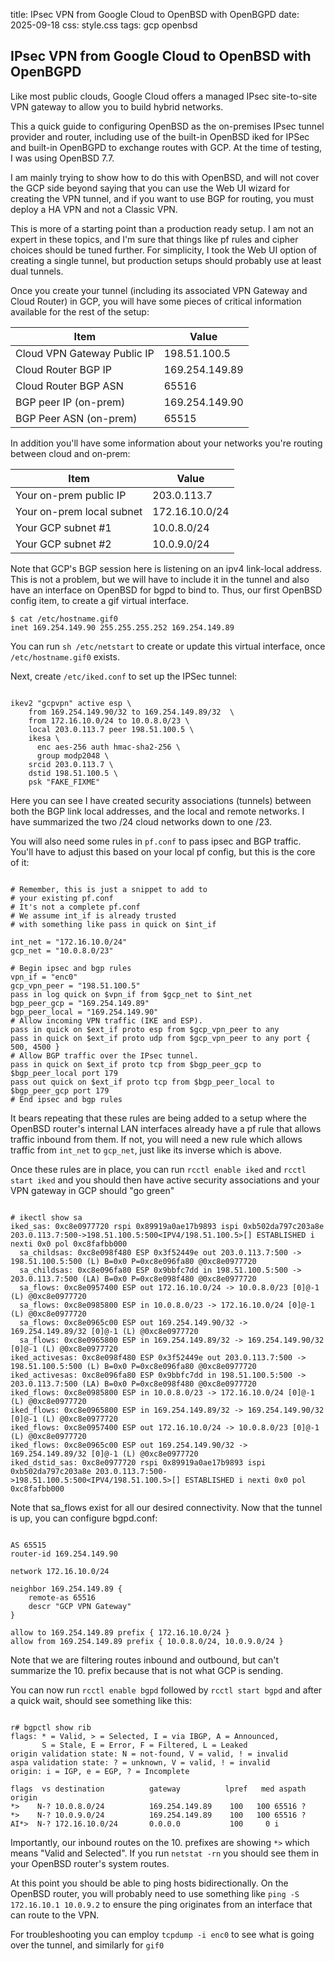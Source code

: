 title: IPsec VPN from Google Cloud to OpenBSD with OpenBGPD
date: 2025-09-18
css: style.css
tags: gcp openbsd

## IPsec VPN from Google Cloud to OpenBSD with OpenBGPD

Like most public clouds, Google Cloud offers a managed IPsec site-to-site VPN gateway to allow you to build hybrid networks.

This a quick guide to configuring OpenBSD as the on-premises IPsec tunnel provider and router, including use of 
the built-in OpenBSD iked for IPSec and built-in OpenBGPD to exchange routes with GCP. At the time of testing, I was using
OpenBSD 7.7.

I am mainly trying to show how to do this with OpenBSD, and will not cover the GCP side beyond saying that you can use the 
Web UI wizard for creating the VPN tunnel, and if you want to use BGP for routing, you must deploy a HA VPN and not a 
Classic VPN.

This is more of a starting point than a production ready setup. I am not an expert in these topics, and I'm sure that 
things like pf rules and cipher choices should be tuned further. For simplicity, I took the Web UI option of creating
a single tunnel, but production setups should probably use at least dual tunnels.

Once you create your tunnel (including its associated VPN Gateway and Cloud Router) in GCP, you will have some pieces of 
critical information available for the rest of the setup:

| Item | Value |
| ---- | ----- |
| Cloud VPN Gateway Public IP | 198.51.100.5 |
| Cloud Router BGP IP | 169.254.149.89 |
| Cloud Router BGP ASN | 65516 |
| BGP peer IP (on-prem) | 169.254.149.90 |
| BGP Peer ASN (on-prem) | 65515 |

In addition you'll have some information about your networks you're routing between cloud and on-prem:

| Item | Value |
| ---- | ----- |
| Your on-prem public IP | 203.0.113.7 |
| Your on-prem local subnet | 172.16.10.0/24 |
| Your GCP subnet #1 | 10.0.8.0/24 |
| Your GCP subnet #2 | 10.0.9.0/24 |


Note that GCP's BGP session here is listening on an ipv4 link-local address. This is not a problem, but we will have
to include it in the tunnel and also have an interface on OpenBSD for bgpd to bind to. Thus, our first OpenBSD config item,
to create a gif virtual interface.

```
$ cat /etc/hostname.gif0
inet 169.254.149.90 255.255.255.252 169.254.149.89
```

You can run ```sh /etc/netstart``` to create or update this virtual interface, once ```/etc/hostname.gif0``` exists.

Next, create ```/etc/iked.conf``` to set up the IPSec tunnel:

```

ikev2 "gcpvpn" active esp \
    from 169.254.149.90/32 to 169.254.149.89/32  \
    from 172.16.10.0/24 to 10.0.8.0/23 \
    local 203.0.113.7 peer 198.51.100.5 \
    ikesa \
      enc aes-256 auth hmac-sha2-256 \
      group modp2048 \
    srcid 203.0.113.7 \
    dstid 198.51.100.5 \
    psk "FAKE_FIXME"
```

Here you can see I have created security associations (tunnels) between both the BGP link local addresses, and the local and remote networks.
I have summarized the two /24 cloud networks down to one /23.

You will also need some rules in ```pf.conf``` to pass ipsec and BGP traffic. You'll have to adjust this based on your local pf config, but this is the core of it:

```

# Remember, this is just a snippet to add to 
# your existing pf.conf 
# It's not a complete pf.conf
# We assume int_if is already trusted
# with something like pass in quick on $int_if

int_net = "172.16.10.0/24"
gcp_net = "10.0.8.0/23"

# Begin ipsec and bgp rules
vpn_if = "enc0"
gcp_vpn_peer = "198.51.100.5"
pass in log quick on $vpn_if from $gcp_net to $int_net
bgp_peer_gcp = "169.254.149.89"
bgp_peer_local = "169.254.149.90"
# Allow incoming VPN traffic (IKE and ESP).
pass in quick on $ext_if proto esp from $gcp_vpn_peer to any
pass in quick on $ext_if proto udp from $gcp_vpn_peer to any port { 500, 4500 }
# Allow BGP traffic over the IPsec tunnel.
pass in quick on $ext_if proto tcp from $bgp_peer_gcp to $bgp_peer_local port 179
pass out quick on $ext_if proto tcp from $bgp_peer_local to $bgp_peer_gcp port 179
# End ipsec and bgp rules
```

It bears repeating that these rules are being added to a setup where the OpenBSD router's internal LAN interfaces already
have a pf rule that allows traffic inbound from them. If not, you will need a new rule which allows traffic from ```int_net```
to ```gcp_net```, just like its inverse which is above.

Once these rules are in place, you can run ```rcctl enable iked``` and ```rcctl start iked``` and you should then have 
active security associations and your VPN gateway in GCP should "go green"

```

# ikectl show sa                                                                                                                                                                                          
iked_sas: 0xc8e0977720 rspi 0x89919a0ae17b9893 ispi 0xb502da797c203a8e 203.0.113.7:500->198.51.100.5:500<IPV4/198.51.100.5>[] ESTABLISHED i nexti 0x0 pol 0xc8fafbb000
  sa_childsas: 0xc8e098f480 ESP 0x3f52449e out 203.0.113.7:500 -> 198.51.100.5:500 (L) B=0x0 P=0xc8e096fa80 @0xc8e0977720
  sa_childsas: 0xc8e096fa80 ESP 0x9bbfc7dd in 198.51.100.5:500 -> 203.0.113.7:500 (LA) B=0x0 P=0xc8e098f480 @0xc8e0977720
  sa_flows: 0xc8e0957400 ESP out 172.16.10.0/24 -> 10.0.8.0/23 [0]@-1 (L) @0xc8e0977720
  sa_flows: 0xc8e0985800 ESP in 10.0.8.0/23 -> 172.16.10.0/24 [0]@-1 (L) @0xc8e0977720
  sa_flows: 0xc8e0965c00 ESP out 169.254.149.90/32 -> 169.254.149.89/32 [0]@-1 (L) @0xc8e0977720
  sa_flows: 0xc8e0965800 ESP in 169.254.149.89/32 -> 169.254.149.90/32 [0]@-1 (L) @0xc8e0977720
iked_activesas: 0xc8e098f480 ESP 0x3f52449e out 203.0.113.7:500 -> 198.51.100.5:500 (L) B=0x0 P=0xc8e096fa80 @0xc8e0977720
iked_activesas: 0xc8e096fa80 ESP 0x9bbfc7dd in 198.51.100.5:500 -> 203.0.113.7:500 (LA) B=0x0 P=0xc8e098f480 @0xc8e0977720
iked_flows: 0xc8e0985800 ESP in 10.0.8.0/23 -> 172.16.10.0/24 [0]@-1 (L) @0xc8e0977720
iked_flows: 0xc8e0965800 ESP in 169.254.149.89/32 -> 169.254.149.90/32 [0]@-1 (L) @0xc8e0977720
iked_flows: 0xc8e0957400 ESP out 172.16.10.0/24 -> 10.0.8.0/23 [0]@-1 (L) @0xc8e0977720
iked_flows: 0xc8e0965c00 ESP out 169.254.149.90/32 -> 169.254.149.89/32 [0]@-1 (L) @0xc8e0977720
iked_dstid_sas: 0xc8e0977720 rspi 0x89919a0ae17b9893 ispi 0xb502da797c203a8e 203.0.113.7:500->198.51.100.5:500<IPV4/198.51.100.5>[] ESTABLISHED i nexti 0x0 pol 0xc8fafbb000
```

Note that sa_flows exist for all our desired connectivity. Now that the tunnel is up, you can configure bgpd.conf: 

```

AS 65515
router-id 169.254.149.90

network 172.16.10.0/24

neighbor 169.254.149.89 {
    remote-as 65516
    descr "GCP VPN Gateway"
}

allow to 169.254.149.89 prefix { 172.16.10.0/24 }
allow from 169.254.149.89 prefix { 10.0.8.0/24, 10.0.9.0/24 }
```


Note that we are filtering routes inbound and outbound, but can't summarize the 10. prefix because that is not what GCP is sending.

You can now run ```rcctl enable bgpd``` followed by ```rcctl start bgpd``` and after a quick wait, should see something like this:

```

r# bgpctl show rib                                                                                                                                                                                         
flags: * = Valid, > = Selected, I = via IBGP, A = Announced,
       S = Stale, E = Error, F = Filtered, L = Leaked
origin validation state: N = not-found, V = valid, ! = invalid
aspa validation state: ? = unknown, V = valid, ! = invalid
origin: i = IGP, e = EGP, ? = Incomplete

flags  vs destination          gateway          lpref   med aspath origin
*>    N-? 10.0.8.0/24          169.254.149.89    100   100 65516 ?
*>    N-? 10.0.9.0/24          169.254.149.89    100   100 65516 ?
AI*>  N-? 172.16.10.0/24       0.0.0.0           100     0 i
```

Importantly, our inbound routes on the 10. prefixes are showing ```*>``` which means "Valid and Selected". 
If you run ```netstat -rn``` you should see them in your OpenBSD router's system routes.

At this point you should be able to ping hosts bidirectionally. On the OpenBSD router, you will probably need to use something
like ```ping -S 172.16.10.1 10.0.9.2``` to ensure the ping originates from an interface that can route to the VPN.

For troubleshooting you can employ ```tcpdump -i enc0``` to see what is going over the tunnel, and similarly for ```gif0```
